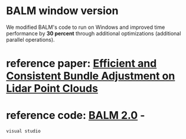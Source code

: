 # BALM window version

We modified BALM's code to run on Windows and improved time performance by **30 percent** through additional optimizations (additional parallel operations).

# reference paper: [Efficient and Consistent Bundle Adjustment on Lidar Point Clouds](https://arxiv.org/pdf/2209.08854)
# reference code: [BALM 2.0](https://github.com/hku-mars/BALM) - 

```shell
visual studio
```
